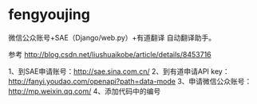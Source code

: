 fengyoujing
===========
微信公众账号+SAE（Django/web.py）+有道翻译  自动翻译助手。

参考 http://blog.csdn.net/liushuaikobe/article/details/8453716

1、到SAE申请账号：http://sae.sina.com.cn/
2、到有道申请API key：http://fanyi.youdao.com/openapi?path=data-mode
3、申请微信公众账号：http://mp.weixin.qq.com/
4、添加代码中的编号

